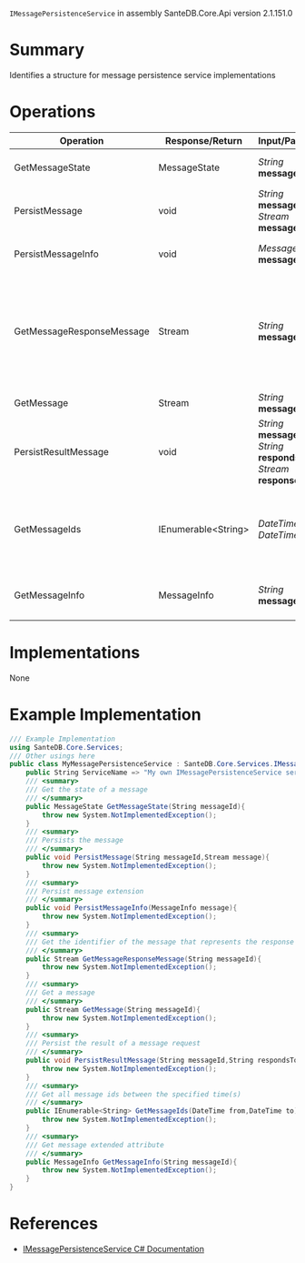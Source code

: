 `IMessagePersistenceService` in assembly SanteDB.Core.Api version 2.1.151.0

# Summary
Identifies a structure for message persistence service implementations

# Operations

|Operation|Response/Return|Input/Parameter|Description|
|-|-|-|-|
|GetMessageState|MessageState|*String* **messageId**|Get the state of a message|
|PersistMessage|void|*String* **messageId**<br/>*Stream* **message**|Persists the message|
|PersistMessageInfo|void|*MessageInfo* **message**|Persist message extension|
|GetMessageResponseMessage|Stream|*String* **messageId**|Get the identifier of the message that represents the response to the current message|
|GetMessage|Stream|*String* **messageId**|Get a message|
|PersistResultMessage|void|*String* **messageId**<br/>*String* **respondsToId**<br/>*Stream* **response**|Persist the result of a message request|
|GetMessageIds|IEnumerable&lt;String>|*DateTime* **from**<br/>*DateTime* **to**|Get all message ids between the specified time(s)|
|GetMessageInfo|MessageInfo|*String* **messageId**|Get message extended attribute|

# Implementations

None

# Example Implementation
```csharp
/// Example Implementation
using SanteDB.Core.Services;
/// Other usings here
public class MyMessagePersistenceService : SanteDB.Core.Services.IMessagePersistenceService { 
	public String ServiceName => "My own IMessagePersistenceService service";
	/// <summary>
	/// Get the state of a message
	/// </summary>
	public MessageState GetMessageState(String messageId){
		throw new System.NotImplementedException();
	}
	/// <summary>
	/// Persists the message
	/// </summary>
	public void PersistMessage(String messageId,Stream message){
		throw new System.NotImplementedException();
	}
	/// <summary>
	/// Persist message extension
	/// </summary>
	public void PersistMessageInfo(MessageInfo message){
		throw new System.NotImplementedException();
	}
	/// <summary>
	/// Get the identifier of the message that represents the response to the current message
	/// </summary>
	public Stream GetMessageResponseMessage(String messageId){
		throw new System.NotImplementedException();
	}
	/// <summary>
	/// Get a message
	/// </summary>
	public Stream GetMessage(String messageId){
		throw new System.NotImplementedException();
	}
	/// <summary>
	/// Persist the result of a message request
	/// </summary>
	public void PersistResultMessage(String messageId,String respondsToId,Stream response){
		throw new System.NotImplementedException();
	}
	/// <summary>
	/// Get all message ids between the specified time(s)
	/// </summary>
	public IEnumerable<String> GetMessageIds(DateTime from,DateTime to){
		throw new System.NotImplementedException();
	}
	/// <summary>
	/// Get message extended attribute
	/// </summary>
	public MessageInfo GetMessageInfo(String messageId){
		throw new System.NotImplementedException();
	}
}
```

# References

* [IMessagePersistenceService C# Documentation](http://santesuite.org/assets/doc/net/html/T_SanteDB_Core_Services_IMessagePersistenceService.htm)
